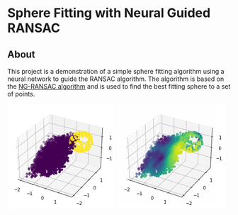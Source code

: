 # Sphere Fitting with Neural Guided RANSAC

## About

This project is a demonstration of a simple sphere fitting algorithm using a neural network to guide the RANSAC algorithm. The algorithm is based on the [NG-RANSAC algorithm](https://arxiv.org/abs/1905.04132) and is used to find the best fitting sphere to a set of points.

![Ground truth](./media/gt.png)
![Probability Distribution learned by Neural Network](./media/probs.gif)

